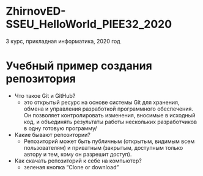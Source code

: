 # ZhirnovED-SSEU_HelloWorld_PIEE32_2020
3 курс, прикладная информатика, 2020 год

# Учебный пример создания репозитория

* Что такое Git и GitHub?    
    * это открытый ресурс на основе системы Git для хранения, обмена и управления разработкой программного обеспечения. Он позволяет контролировать изменения, вносимые в исходный код, и объединять результаты работы нескольких разработчиков в одну готовую программу/
* Какие бывают репозитории?
    *  Репозиторий может быть публичным (открытым, видимым всем пользователям) и приватным (закрытым, доступным только автору и тем, кому он разрешит доступ).
* Как скачать репозиторий к себе на компьютер?
    * зеленая кнопка “Clone or download”
